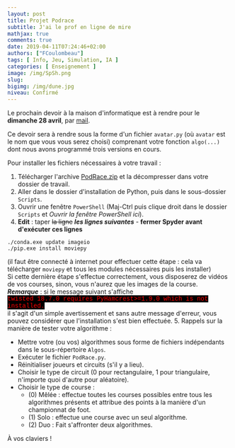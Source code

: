 ```yaml
---
layout: post
title: Projet Podrace
subtitle: J'ai le prof en ligne de mire
mathjax: true
comments: true
date: 2019-04-11T07:24:46+02:00
authors: ["FCoulombeau"]
tags: [ Info, Jeu, Simulation, IA ]
categories: [ Enseignement ]
image: /img/SpSh.png
slug: 
bigimg: /img/dune.jpg
niveau: Confirmé
---
```


Le prochain devoir à la maison d'informatique est à rendre pour le **dimanche 28 avril**, par [mail](mailto:coulombeau@gmail.com).

Ce devoir sera à rendre sous la forme d'un fichier `avatar.py` (où `avatar` est le nom que vous vous serez choisi) comprenant votre fonction `algo(...)` dont nous avons programmé trois versions en cours.

Pour installer les fichiers nécessaires à votre travail :  
1. Télécharger l'archive [PodRace.zip](/img/PodRace.zip) et la décompresser dans votre dossier de travail.
2. Aller dans le dossier d'installation de Python, puis dans le sous-dossier `Scripts`.
3. Ouvrir une fenêtre `PowerShell` (Maj-Ctrl puis clique droit dans le dossier `Scripts` et *Ouvrir la fenêtre PowerShell ici*).
4. **Edit** : taper ~~la ligne~~ **_les lignes suivantes_** - **fermer Spyder avant d'exécuter ces lignes**
```
./conda.exe update imageio
./pip.exe install moviepy
```  
(il faut être connecté à internet pour effectuer cette étape : cela va télécharger `moviepy` et tous les modules nécessaires puis les installer)  
Si cette dernière étape s'effectue correctement, vous disposerez de vidéos de vos courses, sinon, vous n'aurez que les images de la course.  
**_Remarque_** : si le message suivant s'affiche  
<span style="color:Red;font-family:Courier;background-color:black">twisted 18.7.0 requires PyHamcrest>=1.9.0 which is not installed.</span>  
il s'agit d'un simple avertissement et sans autre message d'erreur, vous pouvez considérer que l'installation s'est bien effectuée.
5. Rappels sur la manière de tester votre algorithme :
   * Mettre votre (ou vos) algorithmes sous forme de fichiers indépendants dans le sous-répertoire `Algos`.
   * Exécuter le fichier `PodRace.py`.
   * Réinitialiser joueurs et circuits (s'il y a lieu).
   * Choisir le type de circuit (0 pour rectangulaire, 1 pour triangulaire, n'importe quoi d'autre pour aléatoire).
   * Choisir le type de course :
      * (0) Mêlée : effectue toutes les courses possibles entre tous les algorithmes présents et attribue des points à la manière d'un championnat de foot.
      * (1) Solo : effectue une course avec un seul algorithme.
      * (2) Duo : Fait s'affronter deux algorithmes.

À vos claviers !